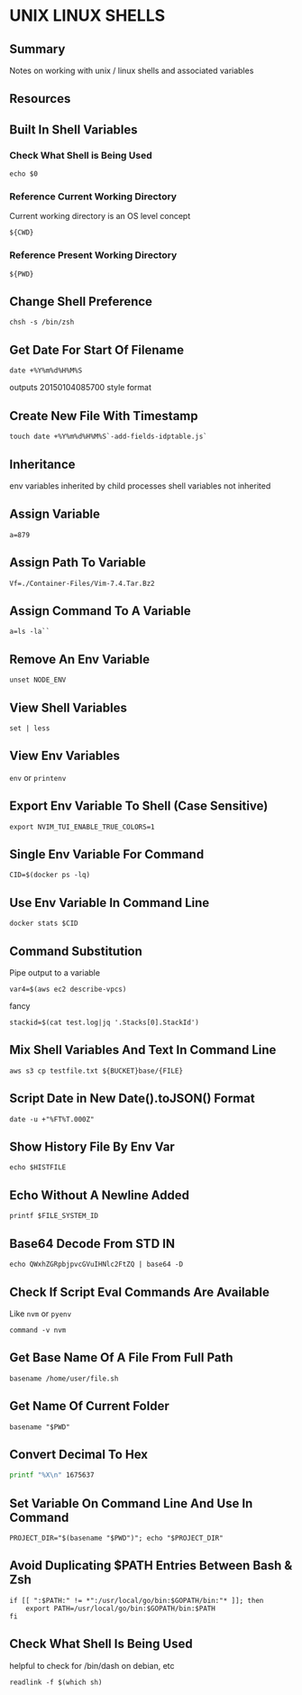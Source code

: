 # UNIX LINUX SHELLS

## Summary

Notes on working with unix / linux shells and associated variables

## Resources

## Built In Shell Variables

### Check What Shell is Being Used

```console
echo $0
```

### Reference Current Working Directory

Current working directory is an OS level concept

```console
${CWD}
```

### Reference Present Working Directory

```console
${PWD}
```

## Change Shell Preference

```console
chsh -s /bin/zsh
```

## Get Date For Start Of Filename

```console
date +%Y%m%d%H%M%S
```

outputs 20150104085700 style format

## Create New File With Timestamp

```console
touch date +%Y%m%d%H%M%S`-add-fields-idptable.js`
```

## Inheritance

env variables inherited by child processes
shell variables not inherited

## Assign Variable

```console
a=879
```

## Assign Path To Variable

```console
Vf=./Container-Files/Vim-7.4.Tar.Bz2
```

## Assign Command To A Variable

```console
a=ls -la``
```

## Remove An Env Variable

```console
unset NODE_ENV
```

## View Shell Variables

```console
set | less
```

## View Env Variables

`env`
or
`printenv`

## Export Env Variable To Shell (Case Sensitive)

```console
export NVIM_TUI_ENABLE_TRUE_COLORS=1
```

## Single Env Variable For Command

```console
CID=$(docker ps -lq)
```

## Use Env Variable In Command Line

```console
docker stats $CID
```

## Command Substitution

Pipe output to a variable

```console
var4=$(aws ec2 describe-vpcs)
```

fancy

```console
stackid=$(cat test.log|jq '.Stacks[0].StackId')
```

## Mix Shell Variables And Text In Command Line

```console
aws s3 cp testfile.txt ${BUCKET}base/{FILE}
```

## Script Date in New Date().toJSON() Format

```console
date -u +"%FT%T.000Z"
```

## Show History File By Env Var

```console
echo $HISTFILE
```

## Echo Without A Newline Added

```console
printf $FILE_SYSTEM_ID
```

## Base64 Decode From STD IN

```console
echo QWxhZGRpbjpvcGVuIHNlc2FtZQ | base64 -D
```

## Check If Script Eval Commands Are Available

Like `nvm` or `pyenv`

```console
command -v nvm
```

## Get Base Name Of A File From Full Path

```console
basename /home/user/file.sh
```

## Get Name Of Current Folder

```console
basename "$PWD"
```

## Convert Decimal To Hex

```sh
printf "%X\n" 1675637
```

## Set Variable On Command Line And Use In Command

```console
PROJECT_DIR="$(basename "$PWD")"; echo "$PROJECT_DIR"
```

## Avoid Duplicating \$PATH Entries Between Bash & Zsh

```console
if [[ ":$PATH:" != *":/usr/local/go/bin:$GOPATH/bin:"* ]]; then
    export PATH=/usr/local/go/bin:$GOPATH/bin:$PATH
fi
```

## Check What Shell Is Being Used

helpful to check for /bin/dash on debian, etc

```console
readlink -f $(which sh)
```
